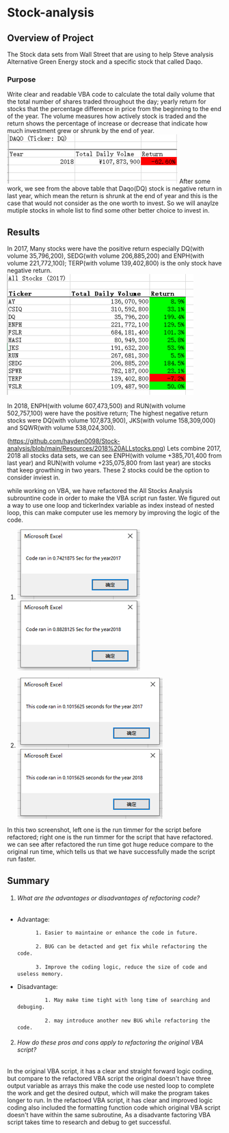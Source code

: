 # Stock-analysis

## Overview of Project
The Stock data sets from Wall Street that are using to help Steve analysis Alternative Green Energy stock and a specific stock that called Daqo.
### Purpose
Write clear and readable VBA code to calculate the total daily volume that the total number of shares traded throughout the day; yearly return for stocks that the percentage difference in price from the beginning to the end of the year. The volume measures how actively stock is traded and the return shows the percentage of increase or decrease that indicate how much investment grew or shrunk by the end of year.
![DQ Analyst](https://github.com/hayden0098/Stock-analysis/blob/main/Resources/DQ%20Analysis.png)
After some work, we see from the above table that Daqo(DQ) stock is negative return in last year, which mean the return is shrunk at the end of year and this is the case that would not consider as the one worth to invest. So we will anaylze mutiple stocks in whole list to find some other better choice to invest in.

## Results
In 2017, Many stocks were have the positive return especially DQ(with volume 35,796,200), SEDG(with volume 206,885,200) and ENPH(with volume 221,772,100); TERP(with volume 139,402,800) is the only stock have negative return.
![All Stocks 2017](https://github.com/hayden0098/Stock-analysis/blob/main/Resources/2017%20stock.png)

In 2018, ENPH(with volume 607,473,500) and RUN(with volume 502,757,100) were have the positive return; The highest negative return stocks were DQ(with volume 107,873,900), JKS(with volume 158,309,000) and SQWR(with volume 538,024,300).

(https://github.com/hayden0098/Stock-analysis/blob/main/Resources/2018%20ALLstocks.png)
Lets combine 2017, 2018 all stocks data sets, we can see ENPH(with volume +385,701,400 from last year) and RUN(with volume +235,075,800 from last year) are stocks that keep growthing in two years. These 2 stocks could be the option to consider inviest in.

while working on VBA, we have refactored the All Stocks Analysis subrountine code in order to make the VBA script run faster. We figured out a way to use one loop and tickerIndex variable as index instead of nested loop, this can make computer use les memory by improving the logic of the code.
1. ![2017 Original Time](https://github.com/hayden0098/Stock-analysis/blob/main/Resources/VBA_Original_2017.png) ![2018_Original Time](https://github.com/hayden0098/Stock-analysis/blob/main/Resources/VBA_Original_2018.png)

2. ![VBA Challenge 2017](https://github.com/hayden0098/Stock-analysis/blob/main/Resources/VBA_Challenge_2017.png) ![VBA Challenge 2018](https://github.com/hayden0098/Stock-analysis/blob/main/Resources/VBA_Challenge_2018.png)

In this two screenshot, left one is the run timmer for the script before refactored; right one is the run timmer for the script that have refactored. we can see after refactored the run time got huge reduce compare to the original run time, which tells us that we have successfully made the script run faster.

## Summary

1. ###### What are the advantages or disadvantages of refactoring code?
  - Advantage:  
  
              1. Easier to maintaine or enhance the code in future.
  
              2. BUG can be detacted and get fix while refactoring the code.
                
              3. Improve the coding logic, reduce the size of code and useless memory.
  
  - Disadvantage: 
  
                 1. May make time tight with long time of searching and debuging.
  
                 2. may introduce another new BUG while refactoring the code.
2. ###### How do these pros and cons apply to refactoring the original VBA script?
In the original VBA script, it has a clear and straight forward logic coding, but compare to the refactored VBA script the original doesn't have three output variable as arrays this make the code use nested loop to complete the work and get the desired output, which will make the program takes longer to run. In the refactoed VBA script, it has clear and improved logic coding also included the formatting function code which original VBA script doesn't have within the same subroutine, As a disadvante factoring VBA script takes time to research and debug to get successful.
